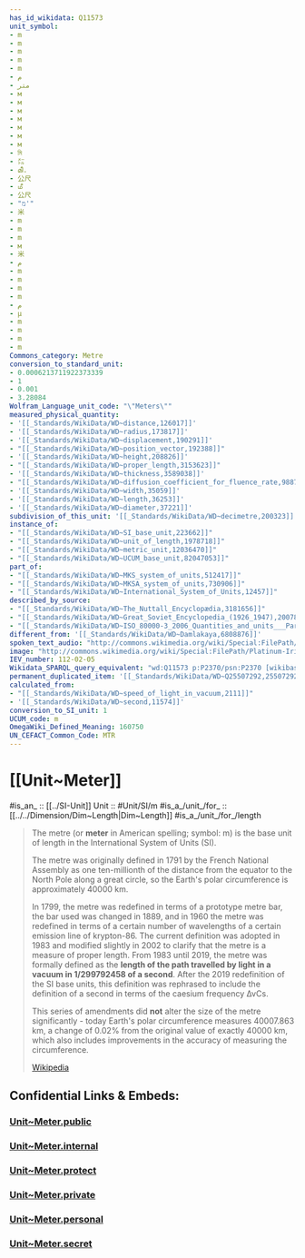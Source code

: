 ```yaml
---
has_id_wikidata: Q11573
unit_symbol:
- m
- m
- m
- m
- m
- م
- متر
- м
- м
- м
- м
- м
- м
- м
- মি
- ㍍
- മീ.
- 公尺
- மீ
- 公尺
- "מ'"
- 米
- m
- m
- m
- м
- 米
- م
- m
- m
- m
- m
- م
- μ
- m
- m
- m
- m
Commons_category: Metre
conversion_to_standard_unit:
- 0.0006213711922373339
- 1
- 0.001
- 3.28084
Wolfram_Language_unit_code: "\"Meters\""
measured_physical_quantity:
- '[[_Standards/WikiData/WD~distance,126017]]'
- '[[_Standards/WikiData/WD~radius,173817]]'
- '[[_Standards/WikiData/WD~displacement,190291]]'
- "[[_Standards/WikiData/WD~position_vector,192388]]"
- '[[_Standards/WikiData/WD~height,208826]]'
- "[[_Standards/WikiData/WD~proper_length,3153623]]"
- '[[_Standards/WikiData/WD~thickness,3589038]]'
- "[[_Standards/WikiData/WD~diffusion_coefficient_for_fluence_rate,98876254]]"
- '[[_Standards/WikiData/WD~width,35059]]'
- '[[_Standards/WikiData/WD~length,36253]]'
- '[[_Standards/WikiData/WD~diameter,37221]]'
subdivision_of_this_unit: '[[_Standards/WikiData/WD~decimetre,200323]]'
instance_of:
- "[[_Standards/WikiData/WD~SI_base_unit,223662]]"
- "[[_Standards/WikiData/WD~unit_of_length,1978718]]"
- "[[_Standards/WikiData/WD~metric_unit,12036470]]"
- "[[_Standards/WikiData/WD~UCUM_base_unit,82047053]]"
part_of:
- "[[_Standards/WikiData/WD~MKS_system_of_units,512417]]"
- "[[_Standards/WikiData/WD~MKSA_system_of_units,730906]]"
- "[[_Standards/WikiData/WD~International_System_of_Units,12457]]"
described_by_source:
- "[[_Standards/WikiData/WD~The_Nuttall_Encyclopædia,3181656]]"
- "[[_Standards/WikiData/WD~Great_Soviet_Encyclopedia_(1926_1947),20078554]]"
- "[[_Standards/WikiData/WD~ISO_80000-3_2006_Quantities_and_units___Part_3__Space_and_time,26711932]]"
different_from: '[[_Standards/WikiData/WD~Damlakaya,6808876]]'
spoken_text_audio: "http://commons.wikimedia.org/wiki/Special:FilePath/Nl-Meter-article.ogg"
image: "http://commons.wikimedia.org/wiki/Special:FilePath/Platinum-Iridium%20meter%20bar.jpg"
IEV_number: 112-02-05
Wikidata_SPARQL_query_equivalent: "wd:Q11573 p:P2370/psn:P2370 [wikibase:quantityAmount ?source; wikibase:quantityUnit ?base]. ?item p:P2370/psn:P2370 [wikibase:quantityAmount ?target; wikibase:quantityUnit ?base]. BIND(?source / ?target as ?value)"
permanent_duplicated_item: '[[_Standards/WikiData/WD~Q25507292,25507292]]'
calculated_from:
- "[[_Standards/WikiData/WD~speed_of_light_in_vacuum,2111]]"
- '[[_Standards/WikiData/WD~second,11574]]'
conversion_to_SI_unit: 1
UCUM_code: m
OmegaWiki_Defined_Meaning: 160750
UN_CEFACT_Common_Code: MTR
---
```


 # [[Unit~Meter]] 

#is_an_ :: [[../SI-Unit]] 
Unit :: #Unit/SI/m
#is_a_/unit_/for_ :: [[../../Dimension/Dim~Length|Dim~Length]] 
#is_a_/unit_/for_/length 


> The metre (or **meter** in American spelling; symbol: m) is the base unit of length in the International System of Units (SI).
>
> The metre was originally defined in 1791 by the French National Assembly as one ten-millionth of the distance from the equator to the North Pole along a great circle, 
> so the Earth's polar circumference is approximately 40000 km.
>
> In 1799, the metre was redefined in terms of a prototype metre bar, the bar used was changed in 1889, and in 1960 the metre was redefined in terms of a certain number of wavelengths of a certain emission line of krypton-86. The current definition was adopted in 1983 and modified slightly in 2002 to clarify that the metre is a measure of proper length. From 1983 until 2019, the metre was formally defined as the **length of the path travelled by light in a vacuum in 1/299792458 of a second**. After the 2019 redefinition of the SI base units, this definition was rephrased to include the definition of a second in terms of the caesium frequency ΔνCs. 
> 
> This series of amendments did **not** alter the size of the metre significantly - today Earth's polar circumference measures 40007.863 km, a change of 0.02% from the original value of exactly 40000 km, which also includes improvements in the accuracy of measuring the circumference.
>
> [Wikipedia](https://en.wikipedia.org/wiki/Metre)


## Confidential Links & Embeds: 

### [Unit~Meter.public](/_public\Unit\SI-Unit/Unit~Meter.public.md) 

### [Unit~Meter.internal](/_internal\Unit\SI-Unit/Unit~Meter.internal.md) 

### [Unit~Meter.protect](/_protect\Unit\SI-Unit/Unit~Meter.protect.md) 

### [Unit~Meter.private](/_private\Unit\SI-Unit/Unit~Meter.private.md) 

### [Unit~Meter.personal](/_personal\Unit\SI-Unit/Unit~Meter.personal.md) 

### [Unit~Meter.secret](/_secret\Unit\SI-Unit/Unit~Meter.secret.md)

